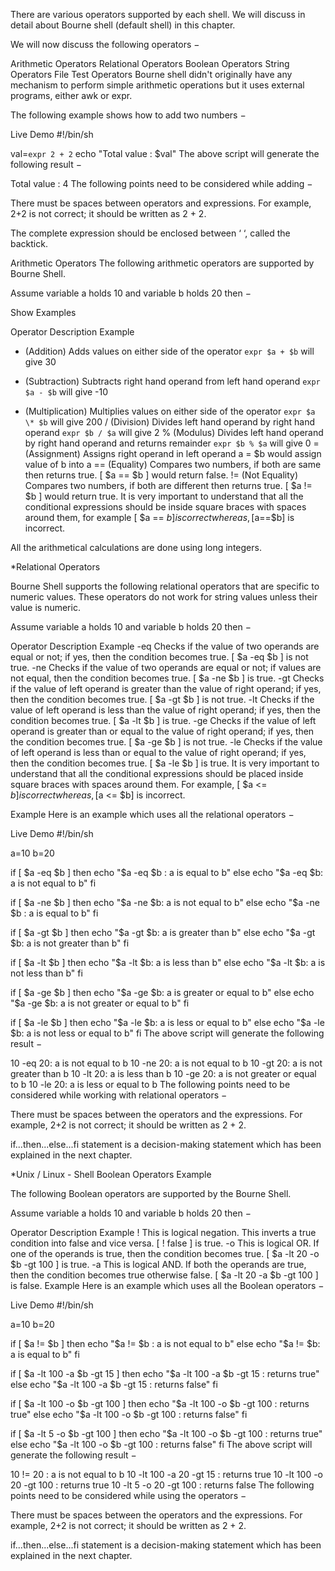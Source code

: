 There are various operators supported by each shell. We will discuss in detail about Bourne shell (default shell) in this chapter.

We will now discuss the following operators −

Arithmetic Operators
Relational Operators
Boolean Operators
String Operators
File Test Operators
Bourne shell didn't originally have any mechanism to perform simple arithmetic operations but it uses external programs, either awk or expr.

The following example shows how to add two numbers −

Live Demo
#!/bin/sh

val=`expr 2 + 2`
echo "Total value : $val"
The above script will generate the following result −

Total value : 4
The following points need to be considered while adding −

There must be spaces between operators and expressions. For example, 2+2 is not correct; it should be written as 2 + 2.

The complete expression should be enclosed between ‘ ‘, called the backtick.

Arithmetic Operators
The following arithmetic operators are supported by Bourne Shell.

Assume variable a holds 10 and variable b holds 20 then −

Show Examples

Operator	Description	Example
+ (Addition)	Adds values on either side of the operator	`expr $a + $b` will give 30
- (Subtraction)	Subtracts right hand operand from left hand operand	`expr $a - $b` will give -10
* (Multiplication)	Multiplies values on either side of the operator	`expr $a \* $b` will give 200
/ (Division)	Divides left hand operand by right hand operand	`expr $b / $a` will give 2
% (Modulus)	Divides left hand operand by right hand operand and returns remainder	`expr $b % $a` will give 0
= (Assignment)	Assigns right operand in left operand	a = $b would assign value of b into a
== (Equality)	Compares two numbers, if both are same then returns true.	[ $a == $b ] would return false.
!= (Not Equality)	Compares two numbers, if both are different then returns true.	[ $a != $b ] would return true.
It is very important to understand that all the conditional expressions should be inside square braces with spaces around them, for example [ $a == $b ] is correct whereas, [$a==$b] is incorrect.

All the arithmetical calculations are done using long integers.

*Relational Operators

Bourne Shell supports the following relational operators that are specific to numeric values. These operators do not work for string values unless their value is numeric.

Assume variable a holds 10 and variable b holds 20 then −

Operator	Description	Example
-eq	Checks if the value of two operands are equal or not; if yes, then the condition becomes true.	[ $a -eq $b ] is not true.
-ne	Checks if the value of two operands are equal or not; if values are not equal, then the condition becomes true.	[ $a -ne $b ] is true.
-gt	Checks if the value of left operand is greater than the value of right operand; if yes, then the condition becomes true.	[ $a -gt $b ] is not true.
-lt	Checks if the value of left operand is less than the value of right operand; if yes, then the condition becomes true.	[ $a -lt $b ] is true.
-ge	Checks if the value of left operand is greater than or equal to the value of right operand; if yes, then the condition becomes true.	[ $a -ge $b ] is not true.
-le	Checks if the value of left operand is less than or equal to the value of right operand; if yes, then the condition becomes true.	[ $a -le $b ] is true.
It is very important to understand that all the conditional expressions should be placed inside square braces with spaces around them. For example, [ $a <= $b ] is correct whereas, [$a <= $b] is incorrect.

Example
Here is an example which uses all the relational operators −

Live Demo
#!/bin/sh

a=10
b=20

if [ $a -eq $b ]
then
   echo "$a -eq $b : a is equal to b"
else
   echo "$a -eq $b: a is not equal to b"
fi

if [ $a -ne $b ]
then
   echo "$a -ne $b: a is not equal to b"
else
   echo "$a -ne $b : a is equal to b"
fi

if [ $a -gt $b ]
then
   echo "$a -gt $b: a is greater than b"
else
   echo "$a -gt $b: a is not greater than b"
fi

if [ $a -lt $b ]
then
   echo "$a -lt $b: a is less than b"
else
   echo "$a -lt $b: a is not less than b"
fi

if [ $a -ge $b ]
then
   echo "$a -ge $b: a is greater or  equal to b"
else
   echo "$a -ge $b: a is not greater or equal to b"
fi

if [ $a -le $b ]
then
   echo "$a -le $b: a is less or  equal to b"
else
   echo "$a -le $b: a is not less or equal to b"
fi
The above script will generate the following result −

10 -eq 20: a is not equal to b
10 -ne 20: a is not equal to b
10 -gt 20: a is not greater than b
10 -lt 20: a is less than b
10 -ge 20: a is not greater or equal to b
10 -le 20: a is less or  equal to b
The following points need to be considered while working with relational operators −

There must be spaces between the operators and the expressions. For example, 2+2 is not correct; it should be written as 2 + 2.

if...then...else...fi statement is a decision-making statement which has been explained in the next chapter.

*Unix / Linux - Shell Boolean Operators Example

The following Boolean operators are supported by the Bourne Shell.

Assume variable a holds 10 and variable b holds 20 then −

Operator	Description	Example
!	This is logical negation. This inverts a true condition into false and vice versa.	[ ! false ] is true.
-o	This is logical OR. If one of the operands is true, then the condition becomes true.	[ $a -lt 20 -o $b -gt 100 ] is true.
-a	This is logical AND. If both the operands are true, then the condition becomes true otherwise false.	[ $a -lt 20 -a $b -gt 100 ] is false.
Example
Here is an example which uses all the Boolean operators −

Live Demo
#!/bin/sh

a=10
b=20

if [ $a != $b ]
then
   echo "$a != $b : a is not equal to b"
else
   echo "$a != $b: a is equal to b"
fi

if [ $a -lt 100 -a $b -gt 15 ]
then
   echo "$a -lt 100 -a $b -gt 15 : returns true"
else
   echo "$a -lt 100 -a $b -gt 15 : returns false"
fi

if [ $a -lt 100 -o $b -gt 100 ]
then
   echo "$a -lt 100 -o $b -gt 100 : returns true"
else
   echo "$a -lt 100 -o $b -gt 100 : returns false"
fi

if [ $a -lt 5 -o $b -gt 100 ]
then
   echo "$a -lt 100 -o $b -gt 100 : returns true"
else
   echo "$a -lt 100 -o $b -gt 100 : returns false"
fi
The above script will generate the following result −

10 != 20 : a is not equal to b
10 -lt 100 -a 20 -gt 15 : returns true
10 -lt 100 -o 20 -gt 100 : returns true
10 -lt 5 -o 20 -gt 100 : returns false
The following points need to be considered while using the operators −

There must be spaces between the operators and the expressions. For example, 2+2 is not correct; it should be written as 2 + 2.

if...then...else...fi statement is a decision-making statement which has been explained in the next chapter.
